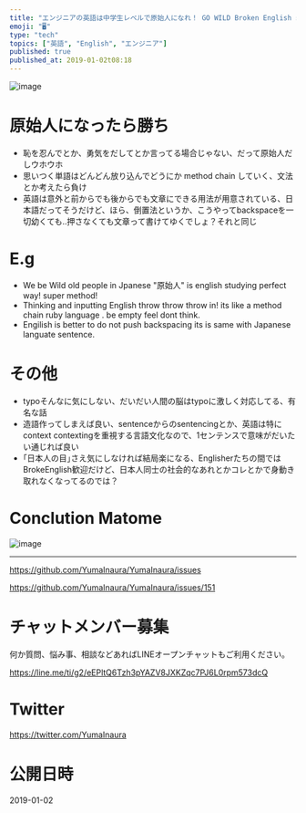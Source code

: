 ```yaml
---
title: "エンジニアの英語は中学生レベルで原始人になれ！ GO WILD Broken English super method!"
emoji: "🖥"
type: "tech"
topics: ["英語", "English", "エンジニア"]
published: true
published_at: 2019-01-02t08:18
---
```


![image](https://user-images.githubusercontent.com/13635059/50577183-ea7c2100-0e65-11e9-9526-9ff402340ca1.png)


# 原始人になったら勝ち

- 恥を忍んでとか、勇気をだしてとか言ってる場合じゃない、だって原始人だしウホウホ
- 思いつく単語はどんどん放り込んでどうにか method chain していく、文法とか考えたら負け
- 英語は意外と前からでも後からでも文章にできる用法が用意されている、日本語だってそうだけど、ほら、倒置法というか、こうやってbackspaceを一切幼くても‥押さなくても文章って書けてゆくでしょ？それと同じ

# E.g

- We be Wild old people in Jpanese "原始人" is english studying perfect way! super method!
- Thinking and inputting English throw throw throw in! its like a method chain ruby language . be empty feel dont think.
- Engilish is better to do not push backspacing its is same with Japanese languate sentence.

# その他

- typoそんなに気にしない、だいだい人間の脳はtypoに激しく対応してる、有名な話
- 造語作ってしまえば良い、sentenceからのsentencingとか、英語は特にcontext contextingを重視する言語文化なので、1センテンスで意味がだいたい通じれば良い
- ｢日本人の目｣さえ気にしなければ結局楽になる、Englisherたちの間ではBrokeEnglish歓迎だけど、日本人同士の社会的なあれとかコレとかで身動き取れなくなってるのでは？

# Conclution Matome

![image](https://user-images.githubusercontent.com/13635059/50577212-cb31c380-0e66-11e9-93c4-c7762877560b.png)

---

https://github.com/YumaInaura/YumaInaura/issues

https://github.com/YumaInaura/YumaInaura/issues/151








<!-- Update From Qiita API -->

# チャットメンバー募集


何か質問、悩み事、相談などあればLINEオープンチャットもご利用ください。

https://line.me/ti/g2/eEPltQ6Tzh3pYAZV8JXKZqc7PJ6L0rpm573dcQ





# Twitter


https://twitter.com/YumaInaura


<!-- Update From Qiita API -->



# 公開日時

2019-01-02
